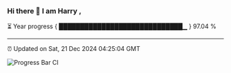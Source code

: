 ### Hi there 👋 I am Harry , 

⏳ Year progress { █████████████████████████████▁ } 97.04 %

---

⏰ Updated on Sat, 21 Dec 2024 04:25:04 GMT

![Progress Bar CI](https://github.com/duykhang68/duykhang68/workflows/Progress%20Bar%20CI/badge.svg)

